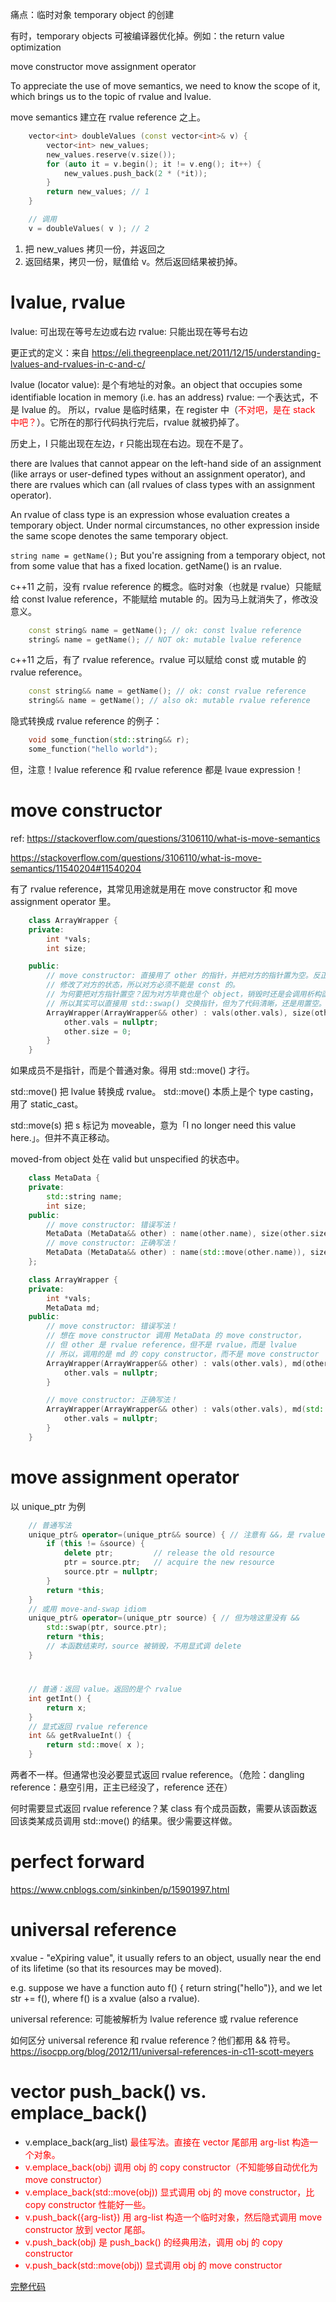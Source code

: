 
痛点：临时对象 temporary object 的创建

有时，temporary objects 可被编译器优化掉。例如：the return value optimization



move constructor
move assignment operator


To appreciate the use of move semantics, we need to know the scope of it, which brings us to the topic of rvalue and lvalue.

move semantics 建立在 rvalue reference 之上。

```cpp
    vector<int> doubleValues (const vector<int>& v) {
        vector<int> new_values;
        new_values.reserve(v.size());
        for (auto it = v.begin(); it != v.eng(); it++) {
            new_values.push_back(2 * (*it));
        }
        return new_values; // 1
    }

    // 调用    
    v = doubleValues( v ); // 2
```
1. 把 new_values 拷贝一份，并返回之
2. 返回结果，拷贝一份，赋值给 v。然后返回结果被扔掉。



# lvalue, rvalue

lvalue: 可出现在等号左边或右边
rvalue: 只能出现在等号右边

更正式的定义：来自 https://eli.thegreenplace.net/2011/12/15/understanding-lvalues-and-rvalues-in-c-and-c/

lvalue (locator value): 是个有地址的对象。an object that occupies some identifiable location in memory (i.e. has an address)
rvalue: 一个表达式，不是 lvalue 的。
所以，rvalue 是临时结果，在 register 中（<font color=red>不对吧，是在 stack 中吧？</font>）。它所在的那行代码执行完后，rvalue 就被扔掉了。

历史上，l 只能出现在左边，r 只能出现在右边。现在不是了。

there are lvalues that cannot appear on the left-hand side of an assignment (like arrays or user-defined types without an assignment operator), and there are rvalues which can (all rvalues of class types with an assignment operator).

An rvalue of class type is an expression whose evaluation creates a temporary object. Under normal circumstances, no other expression inside the same scope denotes the same temporary object.




`string name = getName();`
But you're assigning from a temporary object, not from some value that has a fixed location. getName() is an rvalue.


c++11 之前，没有 rvalue reference 的概念。临时对象（也就是 rvalue）只能赋给 const lvalue reference，不能赋给 mutable 的。因为马上就消失了，修改没意义。
```cpp
    const string& name = getName(); // ok: const lvalue reference
    string& name = getName(); // NOT ok: mutable lvalue reference
```

c++11 之后，有了 rvalue reference。rvalue 可以赋给 const 或 mutable 的 rvalue reference。
```cpp
    const string&& name = getName(); // ok: const rvalue reference
    string&& name = getName(); // also ok: mutable rvalue reference
```

隐式转换成 rvalue reference 的例子：
```cpp
    void some_function(std::string&& r);
    some_function("hello world");
```

但，注意！lvalue reference 和 rvalue reference 都是 lvaue expression！

# move constructor

ref: https://stackoverflow.com/questions/3106110/what-is-move-semantics

https://stackoverflow.com/questions/3106110/what-is-move-semantics/11540204#11540204

有了 rvalue reference，其常见用途就是用在 move constructor 和 move assignment operator 里。

```cpp
    class ArrayWrapper {
    private:
        int *vals;
        int size;

    public:
        // move constructor: 直接用了 other 的指针，并把对方的指针置为空。反正对方是临时的，以后也没用了。
        // 修改了对方的状态，所以对方必须不能是 const 的。
        // 为何要把对方指针置空？因为对方毕竟也是个 object，销毁时还是会调用析构函数，会释放内存。
        // 所以其实可以直接用 std::swap() 交换指针，但为了代码清晰，还是用置空。
        ArrayWrapper(ArrayWrapper&& other) : vals(other.vals), size(other.size) {
            other.vals = nullptr;
            other.size = 0;
        }
    }
```

如果成员不是指针，而是个普通对象。得用 std::move() 才行。

std::move() 把 lvalue 转换成 rvalue。
std::move() 本质上是个 type casting，用了 static_cast。

std::move(s) 把 s 标记为 moveable，意为「I no longer need this value here.」。但并不真正移动。

moved-from object 处在 valid but unspecified 的状态中。


```cpp
    class MetaData {
    private:
        std::string name;
        int size;
    public:
        // move constructor: 错误写法！
        MetaData (MetaData&& other) : name(other.name), size(other.size) {}
        // move constructor: 正确写法！
        MetaData (MetaData&& other) : name(std::move(other.name)), size(other.size) {}
    };

    class ArrayWrapper {
    private:
        int *vals;
        MetaData md;
    public:
        // move constructor: 错误写法！
        // 想在 move constructor 调用 MetaData 的 move constructor，
        // 但 other 是 rvalue reference，但不是 rvalue，而是 lvalue
        // 所以，调用的是 md 的 copy constructor，而不是 move constructor
        ArrayWrapper(ArrayWrapper&& other) : vals(other.vals), md(other.md) {
            other.vals = nullptr;
        }

        // move constructor: 正确写法！
        ArrayWrapper(ArrayWrapper&& other) : vals(other.vals), md(std::move(other.md)) {
            other.vals = nullptr;
        }
    }
```

# move assignment operator

以 unique_ptr 为例
```cpp
    // 普通写法
    unique_ptr& operator=(unique_ptr&& source) { // 注意有 &&，是 rvalue reference
        if (this != &source) {
            delete ptr;         // release the old resource
            ptr = source.ptr;   // acquire the new resource
            source.ptr = nullptr;
        }
        return *this;
    }
    // 或用 move-and-swap idiom
    unique_ptr& operator=(unique_ptr source) { // 但为啥这里没有 &&
        std::swap(ptr, source.ptr);
        return *this;
        // 本函数结束时，source 被销毁，不用显式调 delete
    }
```


#

```cpp
    // 普通：返回 value。返回的是个 rvalue
    int getInt() {
        return x;
    }
    // 显式返回 rvalue reference
    int && getRvalueInt() {
        return std::move( x );
    }
```

两者不一样。但通常也没必要显式返回 rvalue reference。（危险：dangling reference：悬空引用，正主已经没了，reference 还在）

何时需要显式返回 rvalue reference？某 class 有个成员函数，需要从该函数返回该类某成员调用 std::move() 的结果。很少需要这样做。

# perfect forward

https://www.cnblogs.com/sinkinben/p/15901997.html

# universal reference


xvalue - "eXpiring value", it usually refers to an object, usually near the end of its lifetime (so that its resources may be moved).

e.g. suppose we have a function auto f() { return string("hello")}, and we let str += f(), where f() is a xvalue (also a rvalue).

universal reference: 可能被解析为 lvalue reference 或 rvalue reference

如何区分 universal reference 和 rvalue reference？他们都用 && 符号。
https://isocpp.org/blog/2012/11/universal-references-in-c11-scott-meyers


# vector push_back() vs. emplace_back()

- v.emplace_back(arg_list) <font color=red>最佳写法<font>。直接在 vector 尾部用 arg-list 构造一个对象。
- v.emplace_back(obj) 调用 obj 的 copy constructor（不知能够自动优化为 move constructor）
- v.emplace_back(std::move(obj)) 显式调用 obj 的 move constructor，比 copy constructor 性能好一些。
- v.push_back({arg-list}) 用 arg-list 构造一个临时对象，然后隐式调用 move constructor 放到 vector 尾部。
- v.push_back(obj) 是 push_back() 的经典用法，调用 obj 的 copy constructor
- v.push_back(std::move(obj)) 显式调用 obj 的 move constructor

[完整代码](code/vector-emplace-vs-push.cpp)